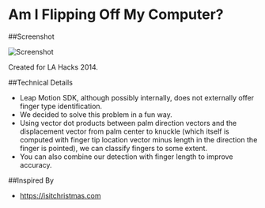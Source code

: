 Am I Flipping Off My Computer?
==============================

##Screenshot

![Screenshot](http://i.imgur.com/JvGgdsf.png)

Created for LA Hacks 2014.

##Technical Details

* Leap Motion SDK, although possibly internally, does not externally offer finger type identification.
* We decided to solve this problem in a fun way.
* Using vector dot products between palm direction vectors and the displacement vector from palm center to knuckle (which itself is computed with finger tip location vector minus length in the direction the finger is pointed), we can classify fingers to some extent.
* You can also combine our detection with finger length to improve accuracy.

##Inspired By

* https://isitchristmas.com
